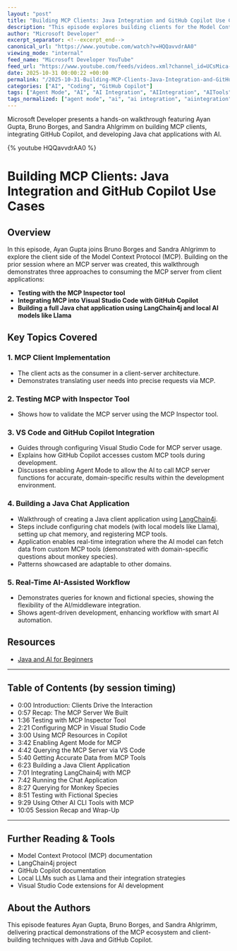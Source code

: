 ```yaml
---
layout: "post"
title: "Building MCP Clients: Java Integration and GitHub Copilot Use Cases"
description: "This episode explores building clients for the Model Context Protocol (MCP), focusing on real-world implementations. It covers testing clients using MCP Inspector, integrating MCP into Visual Studio Code with GitHub Copilot, and developing a Java chat application with LangChain4j and local AI models like Llama. Learn how GitHub Copilot and custom MCP tools enhance developer workflows and how to implement real-time AI-assisted client applications in Java."
author: "Microsoft Developer"
excerpt_separator: <!--excerpt_end-->
canonical_url: "https://www.youtube.com/watch?v=HQQavvdrAA0"
viewing_mode: "internal"
feed_name: "Microsoft Developer YouTube"
feed_url: "https://www.youtube.com/feeds/videos.xml?channel_id=UCsMica-v34Irf9KVTh6xx-g"
date: 2025-10-31 00:00:22 +00:00
permalink: "/2025-10-31-Building-MCP-Clients-Java-Integration-and-GitHub-Copilot-Use-Cases.html"
categories: ["AI", "Coding", "GitHub Copilot"]
tags: ["Agent Mode", "AI", "AI Integration", "AIIntegration", "AITools", "Chat Applications", "ChatApplications", "Client Server", "Coding", "Copilot Integration", "Dev Tools", "GitHub Copilot", "Java", "Java Development", "JavaClient", "JavaDevelopment", "LangChain4j", "Llama", "LlamaAI", "Local LLM", "LocalLLM", "MCP", "MCP Inspector", "Videos", "VS Code"]
tags_normalized: ["agent mode", "ai", "ai integration", "aiintegration", "aitools", "chat applications", "chatapplications", "client server", "coding", "copilot integration", "dev tools", "github copilot", "java", "java development", "javaclient", "javadevelopment", "langchain4j", "llama", "llamaai", "local llm", "localllm", "mcp", "mcp inspector", "videos", "vs code"]
---
```


Microsoft Developer presents a hands-on walkthrough featuring Ayan Gupta, Bruno Borges, and Sandra Ahlgrimm on building MCP clients, integrating GitHub Copilot, and developing Java chat applications with AI.<!--excerpt_end-->

{% youtube HQQavvdrAA0 %}

# Building MCP Clients: Java Integration and GitHub Copilot Use Cases

## Overview

In this episode, Ayan Gupta joins Bruno Borges and Sandra Ahlgrimm to explore the client side of the Model Context Protocol (MCP). Building on the prior session where an MCP server was created, this walkthrough demonstrates three approaches to consuming the MCP server from client applications:

- **Testing with the MCP Inspector tool**
- **Integrating MCP into Visual Studio Code with GitHub Copilot**
- **Building a full Java chat application using LangChain4j and local AI models like Llama**

## Key Topics Covered

### 1. MCP Client Implementation

- The client acts as the consumer in a client-server architecture.
- Demonstrates translating user needs into precise requests via MCP.

### 2. Testing MCP with Inspector Tool

- Shows how to validate the MCP server using the MCP Inspector tool.

### 3. VS Code and GitHub Copilot Integration

- Guides through configuring Visual Studio Code for MCP server usage.
- Explains how GitHub Copilot accesses custom MCP tools during development.
- Discusses enabling Agent Mode to allow the AI to call MCP server functions for accurate, domain-specific results within the development environment.

### 4. Building a Java Chat Application

- Walkthrough of creating a Java client application using [LangChain4j](https://github.com/langchain4j/langchain4j).
- Steps include configuring chat models (with local models like Llama), setting up chat memory, and registering MCP tools.
- Application enables real-time integration where the AI model can fetch data from custom MCP tools (demonstrated with domain-specific questions about monkey species).
- Patterns showcased are adaptable to other domains.

### 5. Real-Time AI-Assisted Workflow

- Demonstrates queries for known and fictional species, showing the flexibility of the AI/middleware integration.
- Shows agent-driven development, enhancing workflow with smart AI automation.

## Resources

- [Java and AI for Beginners](https://aka.ms/JavaAndAIForBeginners)

---

## Table of Contents (by session timing)

- 0:00 Introduction: Clients Drive the Interaction
- 0:57 Recap: The MCP Server We Built
- 1:36 Testing with MCP Inspector Tool
- 2:21 Configuring MCP in Visual Studio Code
- 3:00 Using MCP Resources in Copilot
- 3:42 Enabling Agent Mode for MCP
- 4:42 Querying the MCP Server via VS Code
- 5:40 Getting Accurate Data from MCP Tools
- 6:23 Building a Java Client Application
- 7:01 Integrating LangChain4j with MCP
- 7:42 Running the Chat Application
- 8:27 Querying for Monkey Species
- 8:51 Testing with Fictional Species
- 9:29 Using Other AI CLI Tools with MCP
- 10:05 Session Recap and Wrap-Up

---

## Further Reading & Tools

- Model Context Protocol (MCP) documentation
- LangChain4j project
- GitHub Copilot documentation
- Local LLMs such as Llama and their integration strategies
- Visual Studio Code extensions for AI development

## About the Authors

This episode features Ayan Gupta, Bruno Borges, and Sandra Ahlgrimm, delivering practical demonstrations of the MCP ecosystem and client-building techniques with Java and GitHub Copilot.
